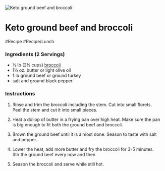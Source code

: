 
![Keto ground beef and broccoli](https://i.dietdoctor.com/wp-content/uploads/2017/10/DD-525-ketomincedbeefbroccoli.jpg?auto=compress%2Cformat&w=1200&h=800&fit=crop)

# Keto ground beef and broccoli

#Recipe 
#Recipe/Lunch 

### Ingredients (2 Servings)

-   ½ lb (2½ cups) [broccoli](https://www.dietdoctor.com/nutrition/broccoli)
-   1½ oz. butter or light olive oil
-   1 lb ground beef or ground turkey
-   salt and ground black pepper

### Instructions

1.  Rinse and trim the broccoli including the stem. Cut into small florets. Peel the stem and cut it into small pieces.
    
2.  Heat a dollop of butter in a frying pan over high heat. Make sure the pan is big enough to fit both the ground beef and broccoli.
    
3.  Brown the ground beef until it is almost done. Season to taste with salt and pepper.
    
4.  Lower the heat, add more butter and fry the broccoli for 3-5 minutes. Stir the ground beef every now and then.
    
5.  Season the broccoli and serve while still hot.
